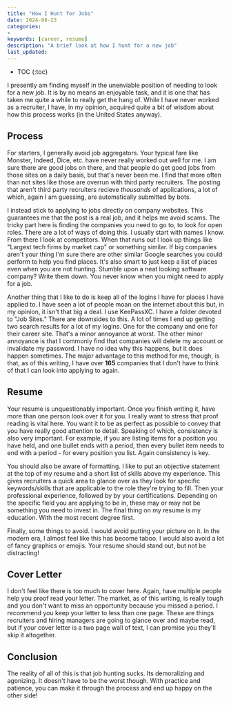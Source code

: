 ```yaml
---
title: "How I Hunt for Jobs"
date: 2024-08-23
categories:
- 
keywords: [career, resume]
description: "A brief look at how I hunt for a new job"
last_updated:
---
```


* TOC
{:toc}

I presently am finding myself in the unenviable position of needing to look for
a new job. It is by no means an enjoyable task, and it is one that has taken me
quite a while to really get the hang of. While I have never worked as a
recruiter, I have, in my opinion, acquired quite a bit of wisdom about how this
process works (in the United States anyway).
<!--more-->

## Process

For starters, I generally avoid job aggregators. Your typical fare like
Monster, Indeed, Dice, etc. have never really worked out well for me. I am sure
there are good jobs on there, and that people do get good jobs from those sites
on a daily basis, but that's never been me. I find that more often than not
sites like those are overrun with third party recruiters. The posting that
aren't third party recruiters recieve _thousands_ of applications, a lot of
which, again I am guessing, are automatically submitted by bots.

I instead stick to applying to jobs directly on company websites. This
guarantees me that the post is a real job, and it helps me avoid scams. The
tricky part here is finding the companies you need to go to, to look for open
roles. There are a lot of ways of doing this. I usually start with names I
know. From there I look at competitors. When that runs out I look up things
like "Largest tech firms by market cap" or something similar. If big companies
aren't your thing I'm sure there are other similar Google searches you could
perform to help you find places. It's also smart to just keep a list of places
even when you are not hunting. Stumble upon a neat looking software company?
Write them down. You never know when you might need to apply for a job.

Another thing that I like to do is keep all of the logins I have for places I
have applied to. I have seen a lot of people moan on the internet about this
but, in my opinion, it isn't that big a deal. I use KeePassXC. I have a folder
devoted to "Job Sites." There are downsides to this. A lot of times I end up
getting two search results for a lot of my logins. One for the company and one
for their career site. That's a minor annoyance at worst. The other minor
annoyance is that I commonly find that companies will delete my account or
invalidate my password. I have no idea why this happens, but it does happen
sometimes. The major advantage to this method for me, though, is that, as
of this writing, I have over **165** companies that I don't have to think
of that I can look into applying to again.

## Resume

Your resume is unquestionably important. Once you finish writing it, have more
than one person look over it for you. I really want to stress that proof
reading is vital here. You want it to be as perfect as possible to convey that
you have really good attention to detail. Speaking of which, consistency is
also very important. For example, if you are listing items for a position you
have held, and one bullet ends with a period, then every bullet item needs to
end with a period - for every position you list. Again consistency is key.

You should also be aware of formatting. I like to put an objective statement at
the top of my resume and a short list of skills above my experience. This gives
recruiters a quick area to glance over as they look for specific
keywords/skills that are applicable to the role they're trying to fill. Then
your professional experience, followed by by your certifications. Depending on
the specific field you are applying to be in, these may or may not be something
you need to invest in. The final thing on my resume is my education. With the
most recent degree first. 

Finally, some things to avoid. I would avoid putting your picture on it. In the
modern era, I almost feel like this has become taboo. I would also avoid a lot
of fancy graphics or emojis. Your resume should stand out, but not be
distracting!

## Cover Letter

I don't feel like there is too much to cover here. Again, have multiple people
help you proof read your letter. The market, as of this writing, is really
tough and you don't want to miss an opportunity because you missed a period. I
recommend you keep your letter to less than one page. These are things
recruiters and hiring managers are going to glance over and maybe read, but if
your cover letter is a two page wall of text, I can promise you they'll skip it
altogether.

## Conclusion

The reality of all of this is that job hunting sucks. Its demoralizing and
agonizing. It doesn't have to be the worst though. With practice and patience,
you can make it through the process and end up happy on the other side!
